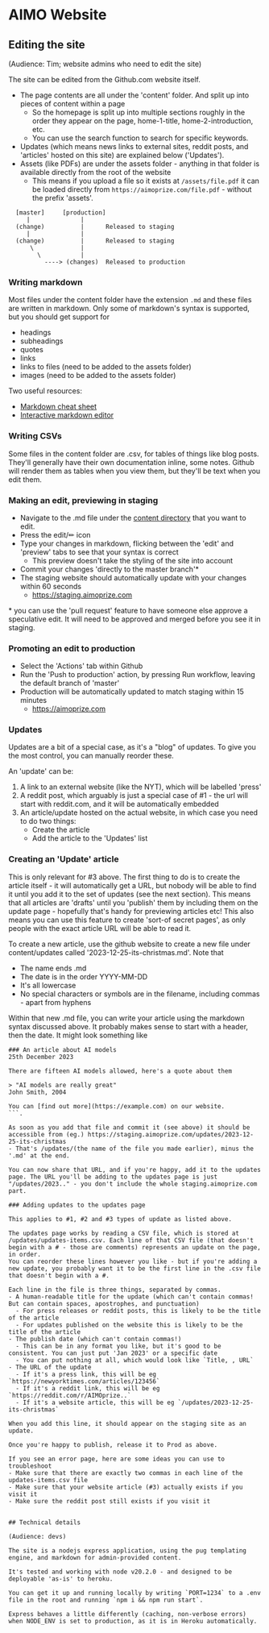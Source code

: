 # AIMO Website

## Editing the site

(Audience: Tim; website admins who need to edit the site)

The site can be edited from the Github.com website itself. 
- The page contents are all under the 'content' folder. And split up into pieces of content within a page
  - So the homepage is split up into multiple sections roughly in the order they appear on the page, home-1-title, home-2-introduction, etc.
  - You can use the search function to search for specific keywords.
- Updates (which means news links to external sites, reddit posts, and 'articles' hosted on this site) are explained below ('Updates').
- Assets (like PDFs) are under the assets folder - anything in that folder is available directly from the root of the website
  - This means if you upload a file so it exists at `/assets/file.pdf` it can be loaded directly from `https://aimoprize.com/file.pdf` - without the prefix 'assets'.
 
```
  [master]     [production]
     |              |
  (change)          |      Released to staging
     |              |
  (change)          |      Released to staging
      \             |
        \           |
          ----> (changes)  Released to production
```
  

### Writing markdown

Most files under the content folder have the extension `.md` and these files are written in markdown. Only some of markdown's syntax is supported, but you should get support for
- headings
- subheadings
- quotes
- links
- links to files (need to be added to the assets folder)
- images (need to be added to the assets folder)

Two useful resources:
- [Markdown cheat sheet](https://www.markdownguide.org/cheat-sheet/)
- [Interactive markdown editor](https://stackedit.io/)

### Writing CSVs

Some files in the content folder are .csv, for tables of things like blog posts. They'll generally have their own documentation inline, some notes. Github will render them as tables when you view them, but they'll be text when you edit them.

### Making an edit, previewing in staging
- Navigate to the .md file under the [content directory](/content) that you want to edit.
- Press the edit/✏ icon 
- Type your changes in markdown, flicking between the 'edit' and 'preview' tabs to see that your syntax is correct
  - This preview doesn't take the styling of the site into account
- Commit your changes 'directly to the master branch'\*
- The staging website should automatically update with your changes within 60 seconds
  - https://staging.aimoprize.com

\* you can use the 'pull request' feature to have someone else approve a speculative edit. It will need to be approved and merged before you see it in staging.

### Promoting an edit to production
- Select the 'Actions' tab within Github
- Run the 'Push to production' action, by pressing Run workflow, leaving the default branch of 'master'
- Production will be automatically updated to match staging within 15 minutes
  - https://aimoprize.com
 
### Updates

Updates are a bit of a special case, as it's a "blog" of updates. To give you the most control, you can manually reorder these. 

An 'update' can be:
1. A link to an external website (like the NYT), which will be labelled 'press'
2. A reddit post, which arguably is just a special case of #1 - the url will start with reddit.com, and it will be automatically embedded
3. An article/update hosted on the actual website, in which case you need to do two things:
   - Create the article
   - Add the article to the 'Updates' list

### Creating an 'Update' article

This is only relevant for #3 above. The first thing to do is to create the article itself - it will automatically get a URL, but nobody will be able to find it until you add it to the set of updates (see the next section). This means that all articles are 'drafts' until you 'publish' them by including them on the update page - hopefully that's handy for previewing articles etc! This also means you can use this feature to create 'sort-of secret pages', as only people with the exact article URL will be able to read it.

To create a new article, use the github website to create a new file under content/updates called '2023-12-25-its-christmas.md'. Note that
- The name ends .md
- The date is in the order YYYY-MM-DD
- It's all lowercase
- No special characters or symbols are in the filename, including commas - apart from hyphens

Within that new .md file, you can write your article using the markdown syntax discussed above. It probably makes sense to start with a header, then the date. It might look something like

```
### An article about AI models
25th December 2023

There are fifteen AI models allowed, here's a quote about them

> "AI models are really great"
John Smith, 2004

You can [find out more](https://example.com) on our website.
```.

As soon as you add that file and commit it (see above) it should be accessible from (eg.) https://staging.aimoprize.com/updates/2023-12-25-its-christmas
- That's /updates/(the name of the file you made earlier), minus the '.md' at the end.

You can now share that URL, and if you're happy, add it to the updates page. The URL you'll be adding to the updates page is just "/updates/2023.." - you don't include the whole staging.aimoprize.com part. 

### Adding updates to the updates page

This applies to #1, #2 and #3 types of update as listed above.

The updates page works by reading a CSV file, which is stored at /updates/updates-items.csv. Each line of that CSV file (that doesn't begin with a # - those are comments) represents an update on the page, in order.
You can reorder these lines however you like - but if you're adding a new update, you probably want it to be the first line in the .csv file that doesn't begin with a #.

Each line in the file is three things, separated by commas.
- A human-readable title for the update (which can't contain commas! But can contain spaces, apostrophes, and punctuation)
  - For press releases or reddit posts, this is likely to be the title of the article
  - For updates published on the website this is likely to be the title of the article
- The publish date (which can't contain commas!)
  - This can be in any format you like, but it's good to be consistent. You can just put 'Jan 2023' or a specific date
  - You can put nothing at all, which would look like `Title, , URL`
- The URL of the update
  - If it's a press link, this will be eg `https://newyorktimes.com/articles/123456`
  - If it's a reddit link, this will be eg `https://reddit.com/r/AIMOprize..`
  - If it's a website article, this will be eg `/updates/2023-12-25-its-christmas`

When you add this line, it should appear on the staging site as an update.

Once you're happy to publish, release it to Prod as above.

If you see an error page, here are some ideas you can use to troubleshoot
- Make sure that there are exactly two commas in each line of the updates-items.csv file
- Make sure that your website article (#3) actually exists if you visit it
- Make sure the reddit post still exists if you visit it 


## Technical details

(Audience: devs)

The site is a nodejs express application, using the pug templating engine, and markdown for admin-provided content. 

It's tested and working with node v20.2.0 - and designed to be deployable 'as-is' to heroku.

You can get it up and running locally by writing `PORT=1234` to a .env file in the root and running `npm i && npm run start`.

Express behaves a little differently (caching, non-verbose errors) when NODE_ENV is set to production, as it is in Heroku automatically. 

